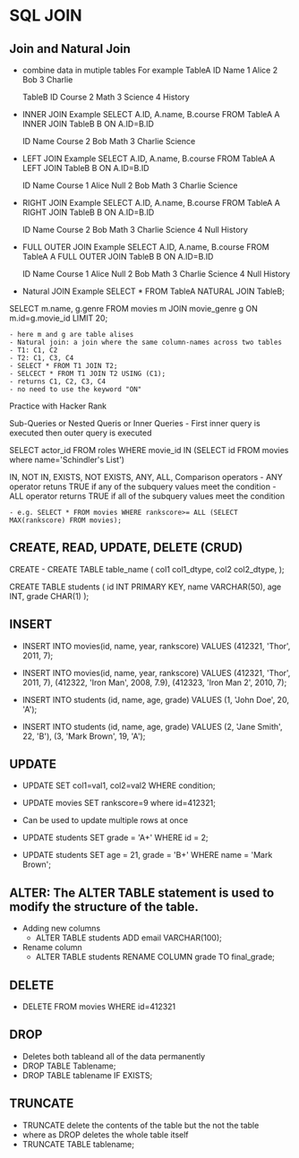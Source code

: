 # SQL JOIN
## Join and Natural Join
- combine data in mutiple tables
    For example 
    TableA
    ID  Name
    1   Alice
    2   Bob
    3   Charlie

    TableB
    ID  Course
    2   Math
    3   Science
    4   History


- INNER JOIN Example
    SELECT A.ID, A.name, B.course
    FROM TableA A
    INNER JOIN TableB B
    ON A.ID=B.ID

    ID  Name     Course
    2   Bob      Math
    3   Charlie  Science


- LEFT JOIN Example
    SELECT A.ID, A.name, B.course
    FROM TableA A
    LEFT JOIN TableB B
    ON A.ID=B.ID

    ID  Name     Course
    1   Alice    Null
    2   Bob      Math
    3   Charlie  Science


- RIGHT JOIN Example
    SELECT A.ID, A.name, B.course
    FROM TableA A
    RIGHT JOIN TableB B
    ON A.ID=B.ID

    ID  Name     Course
    2   Bob      Math
    3   Charlie  Science
    4   Null     History


- FULL OUTER JOIN Example
    SELECT A.ID, A.name, B.course
    FROM TableA A
    FULL OUTER JOIN TableB B
    ON A.ID=B.ID

    ID  Name     Course
    1   Alice    Null
    2   Bob      Math
    3   Charlie  Science
    4   Null     History



- Natural JOIN Example
    SELECT *
    FROM TableA
    NATURAL JOIN TableB;


SELECT m.name, g.genre
FROM movies m
JOIN movie_genre g
ON m.id=g.movie_id
LIMIT 20;

    - here m and g are table alises
    - Natural join: a join where the same column-names across two tables
    - T1: C1, C2
    - T2: C1, C3, C4
    - SELECT * FROM T1 JOIN T2;
    - SELCECT * FROM T1 JOIN T2 USING (C1);
    - returns C1, C2, C3, C4
    - no need to use the keyword "ON"

Practice with Hacker Rank

Sub-Queries or Nested Queris or Inner Queries
    - First inner query is executed then outer query is executed

SELECT actor_id FROM roles WHERE movie_id IN
(SELECT id FROM movies where name='Schindler's List')

IN, NOT IN, EXISTS, NOT EXISTS, ANY, ALL, Comparison operators
    - ANY operator retuns TRUE if any of the subquery values meet the condition
    - ALL operator returns TRUE if all of the subquery values meet the condition

    - e.g. SELECT * FROM movies WHERE rankscore>= ALL (SELECT MAX(rankscore) FROM movies);


## CREATE, READ, UPDATE, DELETE (CRUD)

CREATE
    - CREATE TABLE table_name (
    col1 col1_dtype,
    col2 col2_dtype,
    );

CREATE TABLE students (
    id INT PRIMARY KEY,
    name VARCHAR(50),
    age INT,
    grade CHAR(1)
);



## INSERT

- INSERT INTO movies(id, name, year, rankscore) VALUES (412321, 'Thor', 2011, 7);

- INSERT INTO movies(id, name, year, rankscore) VALUES (412321, 'Thor', 2011, 7),
                                                        (412322, 'Iron Man', 2008, 7.9),
                                                        (412323, 'Iron Man 2', 2010, 7);
- INSERT INTO students (id, name, age, grade) 
    VALUES (1, 'John Doe', 20, 'A');
    
- INSERT INTO students (id, name, age, grade) 
    VALUES 
        (2, 'Jane Smith', 22, 'B'),
        (3, 'Mark Brown', 19, 'A');


## UPDATE

- UPDATE <TableName> SET col1=val1, col2=val2 WHERE condition;
- UPDATE movies SET rankscore=9 where id=412321;
- Can be used to update multiple rows at once

- UPDATE students 
    SET grade = 'A+' 
    WHERE id = 2;

- UPDATE students 
    SET age = 21, grade = 'B+' 
    WHERE name = 'Mark Brown';

## ALTER: The ALTER TABLE statement is used to modify the structure of the table.
- Adding new columns
    - ALTER TABLE students 
        ADD email VARCHAR(100);
- Rename column
    - ALTER TABLE students 
        RENAME COLUMN grade TO final_grade;

## DELETE
- DELETE FROM movies WHERE id=412321


## DROP
- Deletes both tableand all of the data permanently
- DROP TABLE Tablename;
- DROP TABLE tablename IF EXISTS;

## TRUNCATE
- TRUNCATE delete the contents of the table but the not the table
- where as DROP deletes the whole table itself
- TRUNCATE TABLE tablename; 